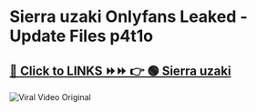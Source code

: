 
 # Sierra uzaki Onlyfans Leaked - Update Files p4t1o

## <h2><a href="https://clipsfans.com/Sierra_uzaki&ref=git">🔗 Click to LINKS ⏩⏩ 👉 🟢 Sierra uzaki </a></h2>

<a href="https://clipsfans.com/Sierra_uzaki&ref=git" rel="nofollow" data-target="animated-image.originalLink"><img src="https://i.ibb.co.com/xMMVF88/686577567.gif" alt="Viral Video Original" style="max-width: 100%; display: inline-block;" data-target="animated-image.originalImage"></a>

